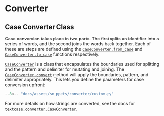 # Converter

## Case Converter Class

Case conversion takes place in two parts. The first splits an identifier into a series of words, and the second joins the words back together. Each of these are steps are defined using the [`CaseConverter.from_case`](../reference/converter.md#textcase.converter.CaseConverter.from_case) and [`CaseConverter.to_case`](../reference/converter.md#textcase.converter.CaseConverter.to_case) functions respectively.

[`CaseConverter`](../reference/converter.md#textcase.converter.CaseConverter) is a class that encapsulates the boundaries used for splitting and the pattern and delimiter for mutating and joining. The [`CaseConverter.convert`](../reference/converter.md#textcase.converter.CaseConverter.convert) method will apply the boundaries, pattern, and delimiter appropriately. This lets you define the parameters for case conversion upfront:

```python exec="true" source="tabbed-left" tabs="custom.py|output.txt" result="txt"
--8<-- "docs/assets/snippets/converter/custom.py"
```

For more details on how strings are converted, see the docs for [`textcase.converter.CaseConverter`](../reference/converter.md#textcase.converter.CaseConverter).

